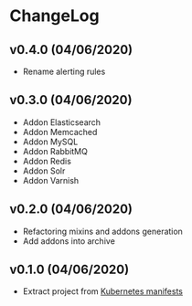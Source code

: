 # ChangeLog

## v0.4.0 (04/06/2020)

- Rename alerting rules

## v0.3.0 (04/06/2020)

- Addon Elasticsearch
- Addon Memcached
- Addon MySQL
- Addon RabbitMQ
- Addon Redis
- Addon Solr
- Addon Varnish

## v0.2.0 (04/06/2020)

- Refactoring mixins and addons generation
- Add addons into archive

## v0.1.0 (04/06/2020)

- Extract project from [Kubernetes manifests](https://git.sk5.io/skale-5/manifests)
